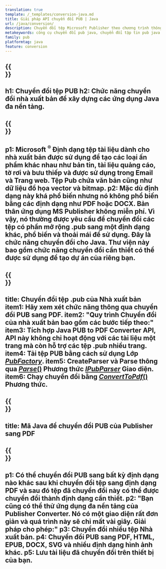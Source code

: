 ```yaml
---
translation: true
template: /_templates/conversion-java.md
title: Giải pháp API chuyển đổi PUB | Java
url: /java/conversion/
description: Chuyển đổi tệp Microsoft Publisher theo chương trình thông qua thư viện Java. Giải pháp API đơn giản để xây dựng dự án Java chuyển đổi PUB của riêng bạn.
metakeywords: công cụ chuyển đổi pub java, chuyển đổi tập tin pub java
family: pub
platformtag: java
feature: conversion
---
```


{{<section banner>}}
---
h1: Chuyển đổi tệp PUB
h2: Chức năng chuyển đổi nhà xuất bản để xây dựng các ứng dụng Java đa nền tảng.
---

{{<section overview>}}
---
p1: Microsoft <sup> ® </sup> Định dạng tệp tài liệu dành cho nhà xuất bản được sử dụng để tạo các loại ấn phẩm khác nhau như bản tin, tài liệu quảng cáo, tờ rơi và bưu thiếp và được sử dụng trong Email và Trang web. Tệp Pub chứa văn bản cũng như dữ liệu đồ họa vector và bitmap.
p2: Mặc dù định dạng này khá phổ biến nhưng nó không phổ biến bằng các định dạng như PDF hoặc DOCX. Bản thân ứng dụng MS Publisher không miễn phí. Vì vậy, nó thường được yêu cầu để chuyển đổi các tệp có phần mở rộng .pub sang một định dạng khác, phổ biến và thoải mái để sử dụng. Đây là chức năng chuyển đổi cho Java. Thư viện này bao gồm chức năng chuyển đổi cần thiết có thể được sử dụng để tạo dự án của riêng bạn.
---

{{<section feature1>}}
---
title: Chuyển đổi tệp .pub của Nhà xuất bản
item1: Hãy xem xét chức năng thông qua chuyển đổi PUB sang PDF.
item2: "Quy trình Chuyển đổi của nhà xuất bản bao gồm các bước tiếp theo:"
item3: Tích hợp Java PUB to PDF Converter API, API này không chỉ hoạt động với các tài liệu một trang mà còn hỗ trợ các tệp .pub nhiều trang.
item4: Tải tệp PUB bằng cách sử dụng Lớp [*PubFactory*](https://reference.aspose.com/pub/java/com.aspose.pub/PubFactory).
item5: CreateParser và Parse thông qua [*Parse*()](https://reference.aspose.com/pub/java/com.aspose.pub/IPubParser#parse--) Phương thức [*IPubParser*](https://reference.aspose.com/pub/java/com.aspose.pub/IPubParser) Giao diện.
item6: Chạy chuyển đổi bằng [*ConvertToPdf*()](https://reference.aspose.com/pub/java/com.aspose.pub/IPdfConverter#convertToPdf-com.aspose.pub.Document-java.io.OutputStream-) Phương thức.
---

{{<section codeexample>}}
---
title: Mã Java để chuyển đổi PUB của Publisher sang PDF
---

{{<section summary>}}
---
p1: Có thể chuyển đổi PUB sang bất kỳ định dạng nào khác sau khi chuyển đổi tệp sang định dạng PDF và sau đó tệp đã chuyển đổi này có thể được chuyển đổi thành định dạng cần thiết.
p2: "Bạn cũng có thể thử ứng dụng đa nền tảng của Publisher Converter. Nó có một giao diện rất đơn giản và quá trình này sẽ chỉ mất vài giây. Giải pháp cho phép:"
p3: Chuyển đổi nhiều tệp Nhà xuất bản.
p4: Chuyển đổi PUB sang PDF, HTML, EPUB, DOCX, SVG và nhiều định dạng hình ảnh khác.
p5: Lưu tài liệu đã chuyển đổi trên thiết bị của bạn.
---